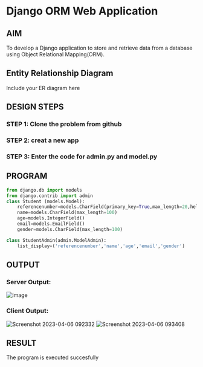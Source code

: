 # Django ORM Web Application

## AIM
To develop a Django application to store and retrieve data from a database using Object Relational Mapping(ORM).

## Entity Relationship Diagram

Include your ER diagram here

## DESIGN STEPS

### STEP 1: Clone the problem from github
### STEP 2: creat a new app
### STEP 3: Enter the code for admin.py and model.py
## PROGRAM
```python
from django.db import models
from django.contrib import admin
class Student (models.Model):
    referencenumber=models.CharField(primary_key=True,max_length=20,help_text="reference number")
    name=models.CharField(max_length=100)
    age=models.IntegerField()
    email=models.EmailField()
    gender=models.CharField(max_length=100)

class StudentAdmin(admin.ModelAdmin):
    list_display=('referencenumber','name','age','email','gender')
```

## OUTPUT
### Server Output:
![image](https://user-images.githubusercontent.com/117974950/230269934-26b5ace9-a9b4-4ffb-b30f-3445dad8b405.png)
### Client Output:
![Screenshot 2023-04-06 092332](https://user-images.githubusercontent.com/117974950/230270012-169f0d52-9b67-45e8-be0b-c0e8e8d475b9.png)
![Screenshot 2023-04-06 093408](https://user-images.githubusercontent.com/117974950/230270037-ea125b5b-4d60-47a2-8b89-25512afeb351.png)


## RESULT
The program is executed succesfully
